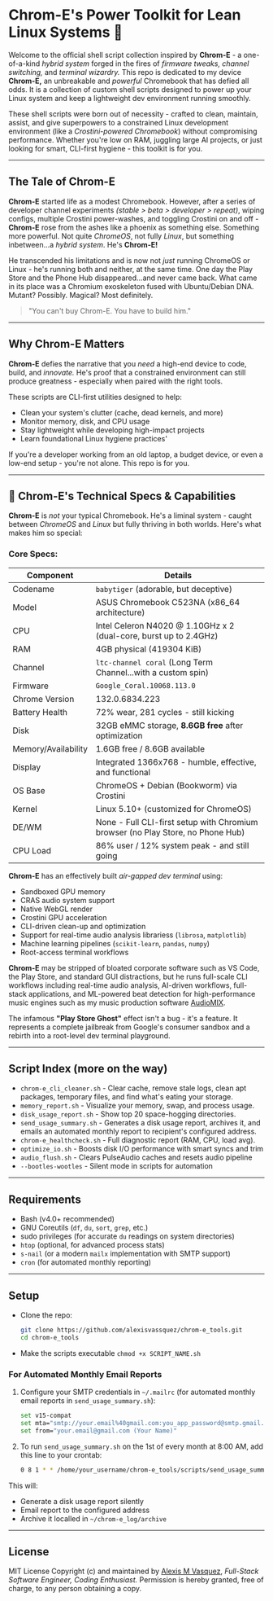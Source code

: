 # Chrom-E's Power Toolkit for Lean Linux Systems 🐧
Welcome to the official shell script collection inspired by **Chrom-E** - a one-of-a-kind *hybrid system* forged in the fires of *firmware tweaks, channel switching,* and *terminal wizardry.*
This repo is dedicated to my device **Chrom-E,** an unbreakable and *powerful* Chromebook that has defied all odds. It is a collection of custom shell scripts designed to power up your Linux system and keep a lightweight dev environment running smoothly.

These shell scripts were born out of necessity - crafted to clean, maintain, assist, and give superpowers to a constrained Linux development environment (like a *Crostini-powered Chromebook*) without compromising performance. Whether you're low on RAM, juggling large AI projects, or just looking for smart, CLI-first hygiene - this toolkit is for you.

---

## The Tale of Chrom-E
**Chrom-E** started life as a modest Chromebook. However, after a series of developer channel experiments *(stable > beta > developer > repeat)*, wiping configs, multiple Crostini power-washes, and toggling Crostini on and off - **Chrom-E** rose from the ashes like a phoenix as something else. Something more powerful. Not quite *ChromeOS*, not fully *Linux*, but something inbetween...a *hybrid system*. He's **Chrom-E!**

He transcended his limitations and is now not *just* running ChromeOS or Linux - he's running both and neither, at the same time. One day the Play Store and the Phone Hub disappeared...and never came back. What came in its place was a Chromium exoskeleton fused with Ubuntu/Debian DNA. Mutant? Possibly. Magical? Most definitely.

> "You can't buy Chrom-E. You have to build him." 

---

## Why Chrom-E Matters
**Chrom-E** defies the narrative that you *need* a high-end device to code, build, and *innovate.* He's proof that a constrained environment can still produce greatness - especially when paired with the right tools.

These scripts are CLI-first utilities designed to help:
- Clean your system's clutter (cache, dead kernels, and more)
- Monitor memory, disk, and CPU usage
- Stay lightweight while developing high-impact projects
- Learn foundational Linux hygiene practices'

If you're a developer working from an old laptop, a budget device, or even a low-end setup - you're not alone. This repo is for you.

---

## 🧬 Chrom-E's Technical Specs & Capabilities
**Chrom-E** is *not* your typical Chromebook. He's a liminal system - caught between *ChromeOS* and *Linux* but fully thriving in both worlds. Here's what makes him so special:

### Core Specs:
| Component | Details|
| ------ | --------- |
| Codename | `babytiger` (adorable, but deceptive) |
| Model | ASUS Chromebook C523NA (x86_64 architecture) |
| CPU | Intel Celeron N4020 @ 1.10GHz x 2 (dual-core, burst up to 2.4GHz) |
| RAM | 4GB physical (419304 KiB) |
| Channel | `ltc-channel coral` (Long Term Channel...with a custom spin) |
| Firmware | `Google_Coral.10068.113.0` |
| Chrome Version | 132.0.6834.223 |
| Battery Health | 72% wear, 281 cycles - still kicking |
| Disk | 32GB eMMC storage, **8.6GB free** after optimization |
| Memory/Availability | 1.6GB free / 8.6GB available |
| Display | Integrated 1366x768 - humble, effective, and functional |
| OS Base | ChromeOS + Debian (Bookworm) via Crostini |
| Kernel | Linux 5.10+ (customized for ChromeOS) |
| DE/WM | None - Full CLI-first setup with Chromium browser (no Play Store, no Phone Hub) |
| CPU Load | 86% user / 12% system peak - and still going |

**Chrom-E** has an effectively built *air-gapped dev terminal* using:
- Sandboxed GPU memory
- CRAS audio system support
- Native WebGL render
- Crostini GPU acceleration
- CLI-driven clean-up and optimization
- Support for real-time audio analysis librariess (`librosa`, `matplotlib`)
- Machine learning pipelines (`scikit-learn`, `pandas`, `numpy`)
- Root-access terminal workflows

**Chrom-E** may be stripped of bloated corporate software such as VS Code, the Play Store, and standard GUI distractions, but he runs full-scale CLI workflows including real-time audio analysis, AI-driven workflows, full-stack applications, and ML-powered beat detection for high-performance music engines such as my music production software [AudioMIX](https://github.com/alexisvassquez/ai_spotibot_player).

The infamous **"Play Store Ghost"** effect isn't a bug - it's a feature. It represents a complete jailbreak from Google's consumer sandbox and a rebirth into a root-level dev terminal playground.

---

## Script Index (more on the way)
- `chrom-e_cli_cleaner.sh` - Clear cache, remove stale logs, clean apt packages, temporary files, and find what's eating your storage.
- `memory_report.sh` - Visualize your memory, swap, and process usage.
- `disk_usage_report.sh` - Show top 20 space-hogging directories.
- `send_usage_summary.sh` - Generates a disk usage report, archives it, and emails an automated monthly report to recipient's configured address.
- `chrom-e_healthcheck.sh` - Full diagnostic report (RAM, CPU, load avg).
- `optimize_io.sh` - Boosts disk I/O performance with smart syncs and trim
- `audio_flush.sh` - Clears PulseAudio caches and resets audio pipeline
- `--bootles-wootles` - Silent mode in scripts for automation

---

## Requirements
- Bash (v4.0+ recommended)
- GNU Coreutils (`df`, `du`, `sort`, `grep`, etc.)
- sudo privileges (for accurate `du` readings on system directories)
- `htop` (optional, for advanced process stats)
- `s-nail` (or a modern `mailx` implementation with SMTP support)
- `cron` (for automated monthly reporting)

---

## Setup
- Clone the repo:
    ```bash
    git clone https://github.com/alexisvassquez/chrom-e_tools.git
    cd chrom-e_tools
    ```

- Make the scripts executable
    `chmod +x SCRIPT_NAME.sh`

### For Automated Monthly Email Reports
1. Configure your SMTP credentials in `~/.mailrc` (for automated monthly email reports in `send_usage_summary.sh`):
    ```bash
    set v15-compat
    set mta="smtp://your.email%40gmail.com:you_app_password@smtp.gmail.com:587"
    set from="your.email@gmail.com (Your Name)"
    ```

2. To run `send_usage_summary.sh` on the 1st of every month at 8:00 AM, add this line to your crontab:
   ```bash
   0 8 1 * * /home/your_username/chrom-e_tools/scripts/send_usage_summary.sh >> /home/your_username/chrom-e_log/cron.log 2>&1`
   ```

This will:
- Generate a disk usage report silently
- Email report to the configured address
- Archive it localled in `~/chrom-e_log/archive`

---

## License
MIT License
Copyright (c) and maintained by [Alexis M Vasquez](https://github.com/alexisvassquez), *Full-Stack Software Engineer, Coding Enthusiast.*
Permission is hereby granted, free of charge, to any person obtaining a copy.

